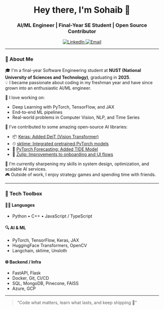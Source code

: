 <h1 align="center">Hey there, I'm Sohaib 👋</h1>
<h3 align="center">AI/ML Engineer | Final-Year SE Student | Open Source Contributor</h3>

<p align="center">
  <a href="https://www.linkedin.com/in/sohaib-ahmed-2b8b64249/" target="_blank">
    <img src="https://img.shields.io/badge/-LinkedIn-blue?logo=linkedin&logoColor=white&style=for-the-badge" alt="LinkedIn">
  </a>
  
  <a href="mailto:sohaibahmed1919@gmail.com">
    <img src="https://img.shields.io/badge/-Email-red?logo=gmail&logoColor=white&style=for-the-badge" alt="Email">
  </a>
</p>

---

### 🧠 About Me

🎓 I'm a final-year Software Engineering student at **NUST (National University of Sciences and Technology)**, graduating in **2025**.  
💡 I became passionate about coding in my freshman year and have since grown into an enthusiastic AI/ML engineer.  

🚀 I love working on:
- Deep Learning with PyTorch, TensorFlow, and JAX
- End-to-end ML pipelines
- Real-world problems in Computer Vision, NLP, and Time Series

🧪 I've contributed to some amazing open-source AI libraries:
- 📦 [Keras: Added DeiT (Vision Transformer)](https://github.com/keras-team/keras-hub/pull/2203)
- ⏱ [sktime: Integrated pretrained PyTorch models](https://github.com/sktime/sktime/pulls?q=is%3Apr+author%3ASohaib-Ahmed21)
- 🔮 [PyTorch Forecasting: Added TIDE Model](https://github.com/jdb78/pytorch-forecasting/pulls?q=is%3Apr+author%3ASohaib-Ahmed21)
- 📨 [Zulip: Improvements to onboarding and UI flows](https://github.com/zulip/zulip/pulls?q=is%3Apr+author%3ASohaib-Ahmed21)

🌱 I'm currently sharpening my skills in system design, optimization, and scalable AI services.  
🎮 Outside of work, I enjoy strategy games and spending time with friends.

---

### 🧰 Tech Toolbox

#### 🧑‍💻 Languages
- Python • C++ • JavaScript / TypeScript

#### 🔍 AI & ML
- PyTorch, TensorFlow, Keras, JAX
- HuggingFace Transformers, OpenCV
- Langchain, sktime, Unsloth

#### 🌐 Backend / Infra
- FastAPI, Flask
- Docker, Git, CI/CD
- SQL, MongoDB, Pinecone, FAISS
- Azure, GCP

---

> “Code what matters, learn what lasts, and keep shipping 🚢”






<!--
**Sohaib-Ahmed21/Sohaib-Ahmed21** is a ✨ _special_ ✨ repository because its `README.md` (this file) appears on your GitHub profile.

Here are some ideas to get you started:

- 🔭 I’m currently working on ...
- 🌱 I’m currently learning ...
- 👯 I’m looking to collaborate on ...
- 🤔 I’m looking for help with ...
- 💬 Ask me about ...
- 📫 How to reach me: ...
- 😄 Pronouns: ...
- ⚡ Fun fact: ...
-->
